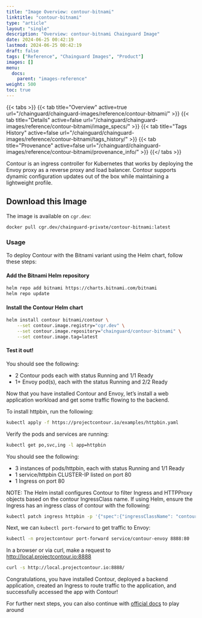 ```yaml
---
title: "Image Overview: contour-bitnami"
linktitle: "contour-bitnami"
type: "article"
layout: "single"
description: "Overview: contour-bitnami Chainguard Image"
date: 2024-06-25 00:42:19
lastmod: 2024-06-25 00:42:19
draft: false
tags: ["Reference", "Chainguard Images", "Product"]
images: []
menu: 
  docs: 
    parent: "images-reference"
weight: 500
toc: true
---
```


{{< tabs >}}
{{< tab title="Overview" active=true url="/chainguard/chainguard-images/reference/contour-bitnami/" >}}
{{< tab title="Details" active=false url="/chainguard/chainguard-images/reference/contour-bitnami/image_specs/" >}}
{{< tab title="Tags History" active=false url="/chainguard/chainguard-images/reference/contour-bitnami/tags_history/" >}}
{{< tab title="Provenance" active=false url="/chainguard/chainguard-images/reference/contour-bitnami/provenance_info/" >}}
{{</ tabs >}}



<!--overview:start-->
Contour is an ingress controller for Kubernetes that works by deploying the Envoy proxy as a reverse proxy and load balancer. Contour supports dynamic configuration updates out of the box while maintaining a lightweight profile.
<!--overview:end-->

## Download this Image

The image is available on `cgr.dev`:

```
docker pull cgr.dev/chainguard-private/contour-bitnami:latest
```


<!--body:start-->


### Usage

To deploy Contour with the Bitnami variant using the Helm chart, follow these steps:

#### Add the Bitnami Helm repository

```bash
helm repo add bitnami https://charts.bitnami.com/bitnami
helm repo update
```

#### Install the Contour Helm chart

```bash
helm install contour bitnami/contour \
    --set contour.image.registry="cgr.dev" \
    --set contour.image.repository="chainguard/contour-bitnami" \
    --set contour.image.tag=latest
```

#### Test it out!

You should see the following:

* 2 Contour pods each with status Running and 1/1 Ready
* 1+ Envoy pod(s), each with the status Running and 2/2 Ready

Now that you have installed Contour and Envoy, let’s install a web application workload and get some traffic flowing to the backend.

To install httpbin, run the following:

```bash
kubectl apply -f https://projectcontour.io/examples/httpbin.yaml
```

Verify the pods and services are running:

```bash
kubectl get po,svc,ing -l app=httpbin
```

You should see the following:

* 3 instances of pods/httpbin, each with status Running and 1/1 Ready
* 1 service/httpbin CLUSTER-IP listed on port 80
* 1 Ingress on port 80


NOTE: The Helm install configures Contour to filter Ingress and HTTPProxy objects based on the contour IngressClass name. If using Helm, ensure the Ingress has an ingress class of contour with the following:

```bash
kubectl patch ingress httpbin -p '{"spec":{"ingressClassName": "contour"}}'
```

Next, we can `kubectl port-forward` to get traffic to Envoy:

```bash
kubectl -n projectcontour port-forward service/contour-envoy 8888:80
```

In a browser or via curl, make a request to http://local.projectcontour.io:8888

```bash
curl -s http://local.projectcontour.io:8888/
```

Congratulations, you have installed Contour, deployed a backend application, created an Ingress to route traffic to the application, and successfully accessed the app with Contour!

For further next steps, you can also continue with [official docs](https://projectcontour.io/getting-started/#next-steps) to play around

<!--body:end-->

